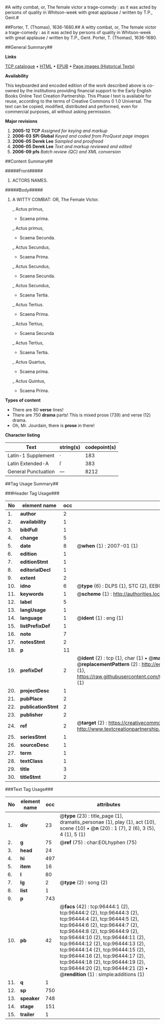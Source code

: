 #A witty combat, or, The female victor a trage-comedy : as it was acted by persons of quality in Whitson-week with great applause / written by T.P., Gent.#

##Porter, T. (Thomas), 1636-1680.##
A witty combat, or, The female victor a trage-comedy : as it was acted by persons of quality in Whitson-week with great applause / written by T.P., Gent.
Porter, T. (Thomas), 1636-1680.

##General Summary##

**Links**

[TCP catalogue](http://www.ota.ox.ac.uk/tcp/)  • 
[HTML](http://tei.it.ox.ac.uk/tcp/Texts-HTML/free/A55/A55496.html)  • 
[EPUB](http://tei.it.ox.ac.uk/tcp/Texts-EPUB/free/A55/A55496.epub) • 
[Page images (Historical Texts)](https://data.historicaltexts.jisc.ac.uk/view?pubId=eebo-12999025e&pageId=eebo-12999025e-96444-1)

**Availability**

This keyboarded and encoded edition of the
	       work described above is co-owned by the institutions
	       providing financial support to the Early English Books
	       Online Text Creation Partnership. This Phase I text is
	       available for reuse, according to the terms of Creative
	       Commons 0 1.0 Universal. The text can be copied,
	       modified, distributed and performed, even for
	       commercial purposes, all without asking permission.

**Major revisions**

1. __2005-12__ __TCP__ *Assigned for keying and markup*
1. __2006-03__ __SPi Global__ *Keyed and coded from ProQuest page images*
1. __2006-05__ __Derek Lee__ *Sampled and proofread*
1. __2006-05__ __Derek Lee__ *Text and markup reviewed and edited*
1. __2006-09__ __pfs__ *Batch review (QC) and XML conversion*

##Content Summary##

#####Front#####

1. ACTORS NAMES.

#####Body#####

1. A WITTY COMBAT: OR, The Female Victor.

    _ Actus primus,

      * Scaena prima.

    _ Actus primus,

      * Scaena Secunda.

    _ Actus Secundus,

      * Scaena Prima.

    _ Actus Secundus,

      * Scaena Secunda.

    _ Actus Secundus,

      * Scaena Tertia.

    _ Actus Tertius.

      * Scaena Prima.

    _ Actus Tertius,

      * Scaena Secunda

    _ Actus Tertius,

      * Scaena Tertia.

    _ Actus Quartus,

      * Scaena prima.

    _ Actus Quintus,

      * Scaena Prima.

**Types of content**

  * There are 80 **verse** lines!
  * There are 750 **drama** parts! This is mixed prose (739) and verse (12) drama.
  * Oh, Mr. Jourdain, there is **prose** in there!

**Character listing**


|Text|string(s)|codepoint(s)|
|---|---|---|
|Latin-1 Supplement|·|183|
|Latin Extended-A|ſ|383|
|General Punctuation|—|8212|

##Tag Usage Summary##

###Header Tag Usage###

|No|element name|occ|attributes|
|---|---|---|---|
|1.|__author__|2||
|2.|__availability__|1||
|3.|__biblFull__|1||
|4.|__change__|5||
|5.|__date__|8| @__when__ (1) : 2007-01 (1)|
|6.|__edition__|1||
|7.|__editionStmt__|1||
|8.|__editorialDecl__|1||
|9.|__extent__|2||
|10.|__idno__|6| @__type__ (6) : DLPS (1), STC (2), EEBO-CITATION (1), OCLC (1), VID (1)|
|11.|__keywords__|1| @__scheme__ (1) : http://authorities.loc.gov/ (1)|
|12.|__label__|5||
|13.|__langUsage__|1||
|14.|__language__|1| @__ident__ (1) : eng (1)|
|15.|__listPrefixDef__|1||
|16.|__note__|7||
|17.|__notesStmt__|2||
|18.|__p__|11||
|19.|__prefixDef__|2| @__ident__ (2) : tcp (1), char (1)  •  @__matchPattern__ (2) : ([0-9\-]+):([0-9IVX]+) (1), (.+) (1)  •  @__replacementPattern__ (2) : http://eebo.chadwyck.com/downloadtiff?vid=$1&page=$2 (1), https://raw.githubusercontent.com/textcreationpartnership/Texts/master/tcpchars.xml#$1 (1)|
|20.|__projectDesc__|1||
|21.|__pubPlace__|2||
|22.|__publicationStmt__|2||
|23.|__publisher__|2||
|24.|__ref__|2| @__target__ (2) : https://creativecommons.org/publicdomain/zero/1.0/ (1), http://www.textcreationpartnership.org/docs/. (1)|
|25.|__seriesStmt__|1||
|26.|__sourceDesc__|1||
|27.|__term__|1||
|28.|__textClass__|1||
|29.|__title__|3||
|30.|__titleStmt__|2||


###Text Tag Usage###

|No|element name|occ|attributes|
|---|---|---|---|
|1.|__div__|23| @__type__ (23) : title_page (1), dramatis_personae (1), play (1), act (10), scene (10)  •  @__n__ (20) : 1 (7), 2 (6), 3 (5), 4 (1), 5 (1)|
|2.|__g__|75| @__ref__ (75) : char:EOLhyphen (75)|
|3.|__head__|24||
|4.|__hi__|497||
|5.|__item__|16||
|6.|__l__|80||
|7.|__lg__|2| @__type__ (2) : song (2)|
|8.|__list__|1||
|9.|__p__|743||
|10.|__pb__|42| @__facs__ (42) : tcp:96444:1 (2), tcp:96444:2 (2), tcp:96444:3 (2), tcp:96444:4 (2), tcp:96444:5 (2), tcp:96444:6 (2), tcp:96444:7 (2), tcp:96444:8 (2), tcp:96444:9 (2), tcp:96444:10 (2), tcp:96444:11 (2), tcp:96444:12 (2), tcp:96444:13 (2), tcp:96444:14 (2), tcp:96444:15 (2), tcp:96444:16 (2), tcp:96444:17 (2), tcp:96444:18 (2), tcp:96444:19 (2), tcp:96444:20 (2), tcp:96444:21 (2)  •  @__rendition__ (1) : simple:additions (1)|
|11.|__q__|1||
|12.|__sp__|750||
|13.|__speaker__|748||
|14.|__stage__|151||
|15.|__trailer__|1||
